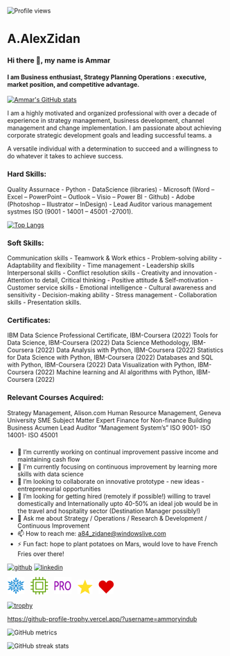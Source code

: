 ![Profile views](https://gpvc.arturio.dev/ammoryindub) 
# A.AlexZidan

### Hi there 👋, my name is Ammar
#### I am Business enthusiast, Strategy Planning Operations : executive, market position, and competitive advantage.

[![Ammar's GitHub stats](https://github-readme-stats.vercel.app/api?username=ammoryindub)](https://github.com/anuraghazra/github-readme-stats)

I am a highly motivated and organized professional with over a decade of experience in strategy management, business development, channel management and change implementation. I am passionate about achieving corporate strategic development goals and leading successful teams. 
 a

A versatile individual with a determination to succeed and a willingness to do whatever it takes to achieve success.

### Hard Skills: ###
 Quality Assurnace - Python - DataScience (libraries) - Microsoft (Word – Excel – PowerPoint – Outlook – Visio – Power BI - Github) - Adobe (Photoshop – Illustrator – InDesign) - Lead Auditor various management systmes ISO (9001 - 14001 – 45001 -27001).
 
 
[![Top Langs](https://github-readme-stats.vercel.app/api/top-langs/?username=ammoryindub)](https://github.com/anuraghazra/github-readme-stats)



### Soft Skills: ###
Communication skills - Teamwork & Work ethics - Problem-solving ability - Adaptability and flexibility - Time management - Leadership skills
Interpersonal skills - Conflict resolution skills - Creativity and innovation - Attention to detail, Critical thinking - Positive attitude & Self-motivation - Customer service skills - Emotional intelligence - Cultural awareness and sensitivity - Decision-making ability - Stress management - Collaboration skills - Presentation skills.


### Certificates: ###
IBM Data Science Professional Certificate, IBM-Coursera (2022)
Tools for Data Science, IBM-Coursera (2022)
Data Science Methodology, IBM-Coursera (2022)
Data Analysis with Python, IBM-Coursera (2022)
Statistics for Data Science with Python, IBM-Coursera (2022)
Databases and SQL with Python, IBM-Coursera (2022)
Data Visualization with Python, IBM-Coursera (2022)
Machine learning and AI algorithms with Python, IBM-Coursera (2022)


### Relevant Courses Acquired: ###
Strategy Management, Alison.com 
Human Resource Management, Geneva University 
SME Subject Matter Expert
Finance for Non-finance 
Building Business Acumen
Lead Auditor “Management System’s” ISO 9001- ISO 14001- ISO 45001 

###

###
- 🔭 I’m currently working on continual improvement passive income and maintaining cash flow
- 🌱 I'm currently focusing on continuous improvement by learning more skills with data science 
- 👯 I’m looking to collaborate on innovative prototype - new ideas - entrepreneurial opportunities 
- 🤔 I’m looking for getting hired (remotely if possible!) willing to travel domestically and Internationally upto 40-50% 
     an ideal job would be in the travel and hospitality sector (Destination Manager possibly!)
- 💬 Ask me about Strategy / Operations / Research & Development / Continuous Improvement 
- 📫 How to reach me: a84_zidane@windowslive.com 
- ⚡ Fun fact: hope to plant potatoes on Mars, would love to have French Fries over there!


[<img src='https://cdn.jsdelivr.net/npm/simple-icons@3.0.1/icons/github.svg' alt='github' height='40'>](https://github.com/ammoryindub)  [<img src='https://cdn.jsdelivr.net/npm/simple-icons@3.0.1/icons/linkedin.svg' alt='linkedin' height='40'>](https://www.linkedin.com/in/https://www.linkedin.com/in/a-zidane//)  

<a href='https://archiveprogram.github.com/'><img src='https://raw.githubusercontent.com/acervenky/animated-github-badges/master/assets/acbadge.gif' width='40' height='40'></a> <a href='https://docs.github.com/en/developers'><img src='https://raw.githubusercontent.com/acervenky/animated-github-badges/master/assets/devbadge.gif' width='40' height='40'></a> <a href='https://github.com/pricing'><img src='https://raw.githubusercontent.com/acervenky/animated-github-badges/master/assets/pro.gif' width='40' height='40'></a> <a href='https://stars.github.com/'><img src='https://raw.githubusercontent.com/acervenky/animated-github-badges/master/assets/starbadge.gif' width='35' height='35'></a> <a href='https://docs.github.com/en/github/supporting-the-open-source-community-with-github-sponsors'><img src='https://raw.githubusercontent.com/acervenky/animated-github-badges/master/assets/sponsorbadge.gif' width='35' height='35'></a> 



[![trophy](https://github-profile-trophy.vercel.app/?username=ammoryindub-ma&no-frame=true)](https://github.com/ryo-ma/github-profile-trophy)

https://github-profile-trophy.vercel.app/?username=ammoryindub

![GitHub metrics](https://metrics.lecoq.io/ammoryindub)  

![GitHub streak stats](https://streak-stats.demolab.com/?user=ammoryindub)  

 
